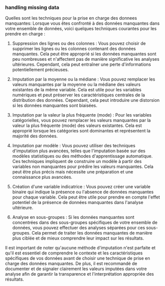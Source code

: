 ### handling missing data
Quelles sont les techniques pour la prise en charge des donnees manquantes:
Lorsque vous êtes confronté à des données manquantes dans votre ensemble de données, voici quelques techniques courantes pour les prendre en charge :

1. Suppression des lignes ou des colonnes : Vous pouvez choisir de supprimer les lignes ou les colonnes contenant des données manquantes. Cela peut être approprié si les données manquantes sont peu nombreuses et n'affectent pas de manière significative les analyses ultérieures. Cependant, cela peut entraîner une perte d'informations potentiellement précieuses.

2. Imputation par la moyenne ou la médiane : Vous pouvez remplacer les valeurs manquantes par la moyenne ou la médiane des valeurs existantes de la même variable. Cela est utile pour les variables numériques et peut préserver les caractéristiques centrales de la distribution des données. Cependant, cela peut introduire une distorsion si les données manquantes sont biaisées.

3. Imputation par la valeur la plus fréquente (mode) : Pour les variables catégorielles, vous pouvez remplacer les valeurs manquantes par la valeur la plus fréquente (mode) des valeurs existantes. Cela est approprié lorsque les catégories sont dominantes et représentent la majorité des données.

4. Imputation par modèle : Vous pouvez utiliser des techniques d'imputation plus avancées, telles que l'imputation basée sur des modèles statistiques ou des méthodes d'apprentissage automatique. Ces techniques impliquent de construire un modèle à partir des variables non manquantes pour prédire les valeurs manquantes. Cela peut être plus précis mais nécessite une préparation et une connaissance plus avancées.

5. Création d'une variable indicatrice : Vous pouvez créer une variable binaire qui indique la présence ou l'absence de données manquantes pour chaque variable. Cela peut être utile pour prendre en compte l'effet potentiel de la présence de données manquantes dans l'analyse ultérieure.

6. Analyse en sous-groupes : Si les données manquantes sont concentrées dans des sous-groupes spécifiques de votre ensemble de données, vous pouvez effectuer des analyses séparées pour ces sous-groupes. Cela permet de traiter les données manquantes de manière plus ciblée et de mieux comprendre leur impact sur les résultats.

Il est important de noter qu'aucune méthode d'imputation n'est parfaite et qu'il est essentiel de comprendre le contexte et les caractéristiques spécifiques de vos données avant de choisir une technique de prise en charge des données manquantes. De plus, il est recommandé de documenter et de signaler clairement les valeurs imputées dans votre analyse afin de garantir la transparence et l'interprétation appropriée des résultats.

